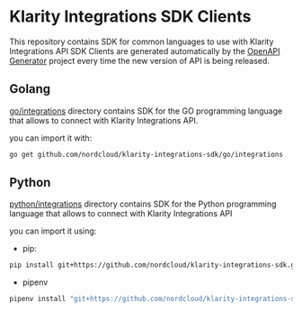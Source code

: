 # Klarity Integrations SDK Clients

This repository contains SDK for common languages to use with Klarity Integrations API
SDK Clients are generated automatically by the [OpenAPI Generator](https://openapi-generator.tech) project
every time the new version of API is being released.


## Golang
[go/integrations](./go/integrations) directory contains SDK for the GO programming language that allows to
connect with Klarity Integrations API.

you can import it with:

```bash
go get github.com/nordcloud/klarity-integrations-sdk/go/integrations
```

## Python
[python/integrations](./python/integrations) directory contains SDK for the Python programming language that allows to connect with Klarity Integrations API

you can import it using:

- pip:

```bash
pip install git+https://github.com/nordcloud/klarity-integrations-sdk.git#subdirectory=python/integrations
```

- pipenv

```bash
pipenv install "git+https://github.com/nordcloud/klarity-integrations-sdk.git#subdirectory=python/integrations&egg=integrations"
```
